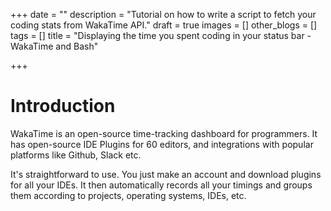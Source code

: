 +++
date = ""
description = "Tutorial on how to write a script to fetch your coding stats from WakaTime API."
draft = true
images = []
other_blogs = []
tags = []
title = "Displaying the time you spent coding in your status bar - WakaTime and Bash"

+++
# Introduction

WakaTime is an open-source time-tracking dashboard for programmers. It has open-source IDE Plugins for 60 editors, and integrations with popular platforms like Github, Slack etc.

It's straightforward to use. You just make an account and download plugins for all your IDEs. It then automatically records all your timings and groups them according to projects, operating systems, IDEs, etc.